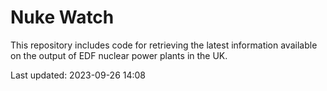 # Nuke Watch

This repository includes code for retrieving the latest information available on the output of EDF nuclear power plants in the UK.

Last updated: 2023-09-26 14:08